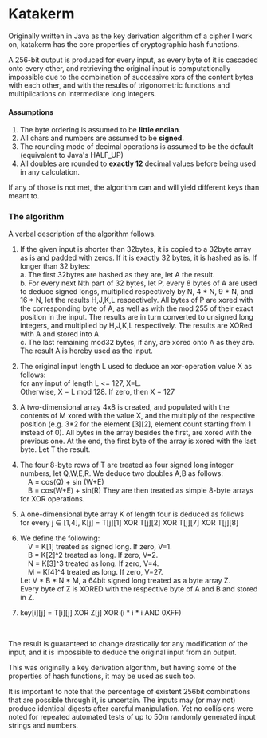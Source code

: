 # Katakerm
Originally written in Java as the key derivation algorithm of a cipher I work on, katakerm has the core properties of cryptographic hash functions.

A 256-bit output is produced for every input, as every byte of it
is cascaded onto every other, and retrieving the original input is computationally impossible due to the combination of successive xors of the content bytes with each other, and with the results of trigonometric functions and multiplications on intermediate long integers.

#### Assumptions
1. The byte ordering is assumed to be **little endian**.
2. All chars and numbers are assumed to be **signed**.
3. The rounding mode of decimal operations is assumed to be the default (equivalent to Java's HALF_UP)
4. All doubles are rounded to **exactly 12** decimal values before being used in any calculation.

If any of those is not met, the algorithm can and will yield different keys than meant to.


### The algorithm
A verbal description of the algorithm follows.

1. If the given input is shorter than 32bytes, it is copied to a 32byte array as is
and padded with zeros. If it is exactly 32 bytes, it is hashed as is. If longer than 32 bytes:
<br>a. The first 32bytes are hashed as they are, let A the result.
<br>b. For every next Nth part  of 32 bytes, let P, every 8 bytes of A are used to
deduce signed longs, multiplied respectively by N, 4 * N, 9 * N, and 16 * N, let the results H,J,K,L respectively. 
All bytes of P are xored with the corresponding byte of A, as well as with the mod 255 of 
their exact position in the input. The results are in turn converted to unsigned long integers, and multiplied by H,J,K,L respectively. The results are XORed with A and stored into A. 
<br>c. The last remaining mod32 bytes, if any, are xored onto A as they are.
The result A is hereby used as the input.

2) The original input length L used to deduce an xor-operation value X as follows:
<br>for any input of length L <= 127, X=L.
<br>Otherwise, X = L mod 128. If zero, then X = 127

3. A two-dimensional array 4x8 is created, and populated with the contents of M xored with the value X, and the multiply of the respective position (e.g. 3*2 for the element [3][2], element count starting from 1 instead of 0). All bytes in the array besides the first, are xored with the previous one. At the end, the first byte of the array is xored with the last byte. Let T the result.

4. The four 8-byte rows of T are treated as four signed long integer numbers, let Q,W,E,R. We deduce two doubles A,B as follows:
&nbsp;&nbsp;&nbsp;&nbsp;<br>&nbsp;&nbsp;&nbsp;&nbsp;A = cos(Q) + sin (W+E)
&nbsp;&nbsp;&nbsp;&nbsp;<br>&nbsp;&nbsp;&nbsp;&nbsp;B = cos(W+E) + sin(R)
They are then treated as simple 8-byte arrays for XOR operations.

5. A one-dimensional byte array K of length four is deduced as follows
<br>for every j ∈ [1,4], K[j] = T[j][1] XOR T[j][2] XOR T[j][7] XOR T[j][8]
	
6. We define the following:
<br>&nbsp;&nbsp;&nbsp;&nbsp;V = K[1] treated as signed long. If zero, V=1.
<br>&nbsp;&nbsp;&nbsp;&nbsp;B = K[2]^2 treated as long. If zero, V=2.
<br>&nbsp;&nbsp;&nbsp;&nbsp;N = K[3]^3 treated as long. If zero, V=4.
<br>&nbsp;&nbsp;&nbsp;&nbsp;M = K[4]^4 treated as long. If zero, V=27.
    <br>Let  V * B * N * M, a 64bit signed long treated as a byte array Z.
    <br>Every byte of Z is XORED with the respective byte of A and B
    and stored in Z.

7. key[i][j] = T[i][j] XOR Z[j] XOR (i * i * i AND 0XFF)
<br>

The result is guaranteed to change drastically for any modification of the input, and it 
is impossible to deduce the original input from an output.

This was originally a key derivation algorithm, but having some of the properties of hash functions, it may be used as such too.  

It is important to note that the percentage of existent 256bit combinations that are possible through it, is uncertain. The inputs may (or may not) produce
identical digests after careful manipulation. Yet no collisions were noted for repeated automated tests of up to 50m randomly generated input strings and numbers.

